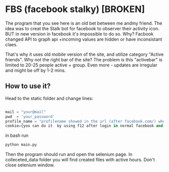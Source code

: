 # FBS (facebook stalky) [BROKEN]
The program that you see here is an old bet between me andmy friend.
The idea was to creat the Stalk bot for facebook to observer their activity icon. BUT in new version in facebook it's impossible to do so. Why? 
Facbook changed API to graph api +incoming values are hidden or have inconsistant claes.

That's why it uses old mobile version of the site, and utilize category "Active friends". Why not the right bar of the site? The problem is this "activebar" is limited to 20-25 people active + group. Even more - updates are irregular and might be off by 1-2 mins. 

## How to use it?
Head to the static folder and change lines:

```python

mail = "your@mail"
pwd  = 'your_password'
profile_name = "profilename showed in the url (after facebook.com/) when you are on your profile page"
cookie={you can do it  by using f12 after login in normal facebook and copy it here}

```

in bash run

```bash
python main.py
```

Then the program should run and open the selenium page. In colleceted_data folder you will find created files with active hours.
Don't close selenium window.
